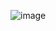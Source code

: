 ![image](https://user-images.githubusercontent.com/59744515/193131416-5c04a159-c6dc-4d79-89a8-0dc97ffcab84.png)
